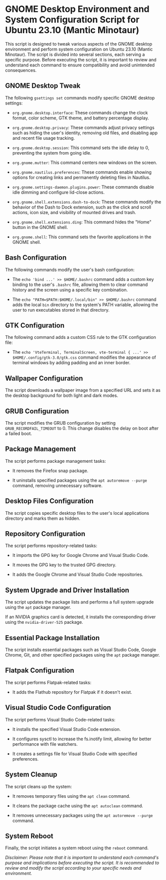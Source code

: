# GNOME Desktop Environment and System Configuration Script for Ubuntu 23.10 (Mantic Minotaur)

This script is designed to tweak various aspects of the GNOME desktop environment and perform system configuration on Ubuntu 23.10 (Mantic Minotaur). The script is divided into several sections, each serving a specific purpose. Before executing the script, it is important to review and understand each command to ensure compatibility and avoid unintended consequences.

## GNOME Desktop Tweak

The following `gsettings set` commands modify specific GNOME desktop settings:

- `org.gnome.desktop.interface`: These commands change the clock format, color scheme, GTK theme, and battery percentage display.

- `org.gnome.desktop.privacy`: These commands adjust privacy settings such as hiding the user's identity, removing old files, and disabling app and recent file usage tracking.

- `org.gnome.desktop.session`: This command sets the idle delay to 0, preventing the system from going idle.

- `org.gnome.mutter`: This command centers new windows on the screen.

- `org.gnome.nautilus.preferences`: These commands enable showing options for creating links and permanently deleting files in Nautilus.

- `org.gnome.settings-daemon.plugins.power`: These commands disable idle dimming and configure lid-close actions.

- `org.gnome.shell.extensions.dash-to-dock`: These commands modify the behavior of the Dash to Dock extension, such as the click and scroll actions, icon size, and visibility of mounted drives and trash.

- `org.gnome.shell.extensions.ding`: This command hides the "Home" button in the GNOME shell.

- `org.gnome.shell`: This command sets the favorite applications in the GNOME shell.

## Bash Configuration

The following commands modify the user's bash configuration:

- The `echo 'bind ...' >> $HOME/.bashrc` command adds a custom key binding to the user's `.bashrc` file, allowing them to clear command history and the screen using a specific key combination.

- The `echo "PATH=$PATH:$HOME/.local/bin" >> $HOME/.bashrc` command adds the local `bin` directory to the system's PATH variable, allowing the user to run executables stored in that directory.

## GTK Configuration

The following command adds a custom CSS rule to the GTK configuration file:

- The `echo 'VteTerminal, TerminalScreen, vte-terminal { ...' >> $HOME/.config/gtk-3.0/gtk.css` command modifies the appearance of terminal windows by adding padding and an inner border.

## Wallpaper Configuration

The script downloads a wallpaper image from a specified URL and sets it as the desktop background for both light and dark modes.

## GRUB Configuration

The script modifies the GRUB configuration by setting `GRUB_RECORDFAIL_TIMEOUT` to 0. This change disables the delay on boot after a failed boot.

## Package Management

The script performs package management tasks:

- It removes the Firefox snap package.

- It uninstalls specified packages using the `apt autoremove --purge` command, removing unnecessary software.

## Desktop Files Configuration

The script copies specific desktop files to the user's local applications directory and marks them as hidden.

## Repository Configuration

The script performs repository-related tasks:

- It imports the GPG key for Google Chrome and Visual Studio Code.

- It moves the GPG key to the trusted GPG directory.

- It adds the Google Chrome and Visual Studio Code repositories.

## System Upgrade and Driver Installation

The script updates the package lists and performs a full system upgrade using the `apt` package manager.

If an NVIDIA graphics card is detected, it installs the corresponding driver using the `nvidia-driver-525` package.

## Essential Package Installation

The script installs essential packages such as Visual Studio Code, Google Chrome, Git, and other specified packages using the `apt` package manager.

## Flatpak Configuration

The script performs Flatpak-related tasks:

- It adds the Flathub repository for Flatpak if it doesn't exist.

## Visual Studio Code Configuration

The script performs Visual Studio Code-related tasks:

- It installs the specified Visual Studio Code extension.

- It configures sysctl to increase the fs.inotify limit, allowing for better performance with file watchers.

- It creates a settings file for Visual Studio Code with specified preferences.

## System Cleanup

The script cleans up the system:

- It removes temporary files using the `apt clean` command.

- It cleans the package cache using the `apt autoclean` command.

- It removes unnecessary packages using the `apt autoremove --purge` command.

## System Reboot

Finally, the script initiates a system reboot using the `reboot` command.

*Disclaimer: Please note that it is important to understand each command's purpose and implications before executing the script. It is recommended to review and modify the script according to your specific needs and environment.*
